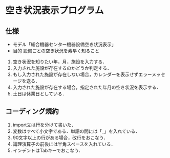 # 空き状況表示プログラム

## 仕様

- モデル「総合機器センター機器設備空き状況表示」
- 目的 設備ごとの空き状況を素早く知ること


1. 空き状況を知りたい年，月，施設を入力する．<br>
1. 入力された施設が存在するのかどうか判定する．<br>
1. もし入力された施設が存在しない場合，カレンダーを表示せずエラーメッセージを送る．<br>
1. 入力された施設が存在する場合，指定された年月の空き状況を表示する．<br>
1. 土日は休業日としている．

## コーディング規約
1. import文は行を分けて書いた．
1. 変数はすべて小文字である．単語の間には「_」を入れている．<br>
1. 90文字以上の行がある場合，改行をおこなう．<br>
1. 論理演算子の前後には半角スペースを入れている．<br>
1. インデントはTabキーでおこなう．<br>
